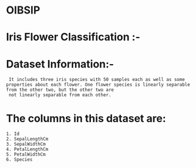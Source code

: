 # OIBSIP

# Iris Flower Classification :-

 # Dataset Information:-
              
     It includes three iris species with 50 samples each as well as some properties about each flower. One flower species is linearly separable from the other two, but the other two are 
     not linearly separable from each other.
    
  # The columns in this dataset are:
    1. Id
    2. SepalLengthCm
    3. SepalWidthCm
    4. PetalLengthCm
    5. PetalWidthCm
    6. Species
